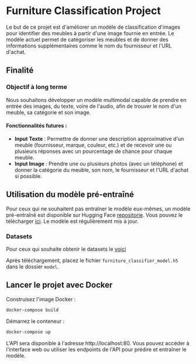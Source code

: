 # Furniture Classification Project

Le but de ce projet est d'améliorer un modèle de classification d'images pour identifier des meubles à partir d'une image fournie en entrée. Le modèle actuel permet de catégoriser les meubles et de donner des informations supplémentaires comme le nom du fournisseur et l'URL d'achat.

## Finalité

### Objectif à long terme
Nous souhaitons développer un modèle multimodal capable de prendre en entrée des images, du texte, voire de l'audio, afin de trouver le nom d'un meuble, sa catégorie et son image.

#### Fonctionnalités futures :
- **Input Texte** : Permettre de donner une description approximative d'un meuble (fournisseur, marque, couleur, etc.) et de recevoir une ou plusieurs réponses avec un pourcentage de chance pour chaque meuble.
- **Input Image** : Prendre une ou plusieurs photos (avec un téléphone) et donner la catégorie du meuble, son nom, le fournisseur et l'URL d'achat si possible.

## Utilisation du modèle pré-entraîné

Pour ceux qui ne souhaitent pas entraîner le modèle eux-mêmes, un modèle pré-entraîné est disponible sur Hugging Face [repositorie](https://huggingface.co/Lucky12345/furniture_classifier_model/tree/main). Vous pouvez le télécharger [ici](https://huggingface.co/Lucky12345/furniture_classifier_model/resolve/main/furniture_classifier_model.h5?download=true). Le modèle est régulièrement mis à jour.

### Datasets
Pour ceux qui souhaite obtenir le datasets le [voici](https://huggingface.co/datasets/Lucky12345/furnitures_dataset)

Après téléchargement, placez le fichier `furniture_classifier_model.h5` dans le dossier `model`.

## Lancer le projet avec Docker
Construisez l'image Docker :
   ```sh
   docker-compose build
  ```
Démarrez le conteneur :
  ```sh
  docker-compose up
  ```
L'API sera disponible à l'adresse http://localhost:80. Vous pouvez accéder à l'interface web ou utiliser les endpoints de l'API pour prédire et entraîner le modèle.
